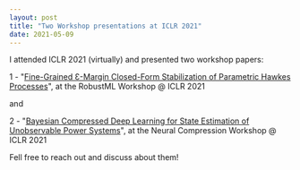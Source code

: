 ```yaml
---
layout: post
title: "Two Workshop presentations at ICLR 2021"
date: 2021-05-09
---
```


I attended ICLR 2021 (virtually) and presented two workshop papers:

1 - "[Fine-Grained Ɛ-Margin Closed-Form Stabilization of Parametric Hawkes Processes](https://sites.google.com/connect.hku.hk/robustml-2021/accepted-papers/paper-006)", at the RobustML Workshop @ ICLR 2021

and 

2 - "[Bayesian Compressed Deep Learning for State Estimation of Unobservable Power Systems](https://openreview.net/pdf?id=tbIi6KUr1hq)", at the Neural Compression Workshop @ ICLR 2021

Fell free to reach out and discuss about them!
